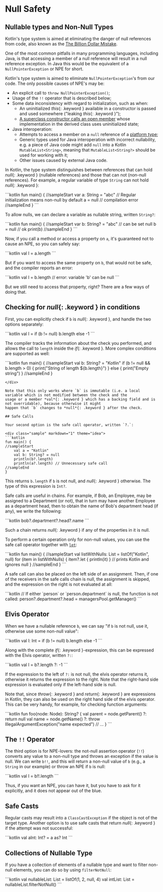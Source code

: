 # Null Safety

## Nullable types and Non-Null Types

Kotlin's type system is aimed at eliminating the danger of null references from code, also known as the [The Billion Dollar Mistake](https://en.wikipedia.org/wiki/Tony_Hoare#Apologies_and_retractions).

One of the most common pitfalls in many programming languages, including Java, is that accessing a member of a null reference will result in a null reference exception. In Java this would be the equivalent of a `NullPointerException` or NPE for short.

Kotlin's type system is aimed to eliminate `NullPointerException`'s from our code. The only possible causes of NPE's may be:

* An explicit call to `throw NullPointerException()`;
* Usage of the `!!` operator that is described below;
* Some data inconsistency with regard to initialization, such as when:
  * An uninitialized *this*{: .keyword } available in a constructor is passed and used somewhere ("leaking *this*{: .keyword }"); 
  * [A superclass constructor calls an open member](classes.html#derived-class-initialization-order) whose implementation in the derived class uses uninitialized state;
* Java interoperation:
  * Attempts to access a member on a `null` reference of a [platform type](java-interop.html#null-safety-and-platform-types);
  * Generic types used for Java interoperation with incorrect nullability, e.g. a piece of Java code might add `null` into a Kotlin `MutableList<String>`, meaning that `MutableList<String?>` should be used for working with it;
  * Other issues caused by external Java code.

In Kotlin, the type system distinguishes between references that can hold *null*{: .keyword } (nullable references) and those that can not (non-null references).
For example, a regular variable of type `String` can not hold *null*{: .keyword }:

<div class="sample" markdown="1" theme="idea">
```kotlin
fun main() {
//sampleStart
    var a: String = "abc" // Regular initialization means non-null by default
    a = null // compilation error
//sampleEnd
}
```
</div>

To allow nulls, we can declare a variable as nullable string, written `String?`:

<div class="sample" markdown="1" theme="idea">
```kotlin
fun main() {
//sampleStart
    var b: String? = "abc" // can be set null
    b = null // ok
    print(b)
//sampleEnd
}
```
</div>

Now, if you call a method or access a property on `a`, it's guaranteed not to cause an NPE, so you can safely say:

<div class="sample" markdown="1" theme="idea" data-highlight-only>
```kotlin
val l = a.length
```
</div>

But if you want to access the same property on `b`, that would not be safe, and the compiler reports an error:

<div class="sample" markdown="1" theme="idea" data-highlight-only>
```kotlin
val l = b.length // error: variable 'b' can be null
```
</div>

But we still need to access that property, right? There are a few ways of doing that.

## Checking for *null*{: .keyword } in conditions

First, you can explicitly check if `b` is *null*{: .keyword }, and handle the two options separately:

<div class="sample" markdown="1" theme="idea" data-highlight-only>
```kotlin
val l = if (b != null) b.length else -1
```
</div>

The compiler tracks the information about the check you performed, and allows the call to `length` inside the *if*{: .keyword }.
More complex conditions are supported as well:

<div class="sample" markdown="1" theme="idea">
```kotlin
fun main() {
//sampleStart
    val b: String? = "Kotlin"
    if (b != null && b.length > 0) {
        print("String of length ${b.length}")
    } else {
        print("Empty string")
    }
//sampleEnd
}

```
</div>

Note that this only works where `b` is immutable (i.e. a local variable which is not modified between the check and the
usage or a member *val*{: .keyword } which has a backing field and is not overridable), because otherwise it might
happen that `b` changes to *null*{: .keyword } after the check.

## Safe Calls

Your second option is the safe call operator, written `?.`:

<div class="sample" markdown="1" theme="idea">
```kotlin
fun main() {
//sampleStart
    val a = "Kotlin"
    val b: String? = null
    println(b?.length)
    println(a?.length) // Unnecessary safe call
//sampleEnd
}
```
</div>

This returns `b.length` if `b` is not null, and *null*{: .keyword } otherwise. The type of this expression is `Int?`.

Safe calls are useful in chains. For example, if Bob, an Employee, may be assigned to a Department (or not),
that in turn may have another Employee as a department head, then to obtain the name of Bob's department head (if any), we write the following:

<div class="sample" markdown="1" theme="idea" data-highlight-only>
```kotlin
bob?.department?.head?.name
```
</div>

Such a chain returns *null*{: .keyword } if any of the properties in it is null.

To perform a certain operation only for non-null values, you can use the safe call operator together with [`let`](/api/latest/jvm/stdlib/kotlin/let.html):

<div class="sample" markdown="1" theme="idea">
```kotlin
fun main() {
//sampleStart
    val listWithNulls: List<String?> = listOf("Kotlin", null)
    for (item in listWithNulls) {
         item?.let { println(it) } // prints Kotlin and ignores null
    }
//sampleEnd
}
```
</div>

A safe call can also be placed on the left side of an assignment. Then, if one of the receivers in the safe calls chain is null, the assignment is skipped, and the expression on the right is not evaluated at all:

<div class="sample" markdown="1" theme="idea" data-highlight-only>
```kotlin
// If either `person` or `person.department` is null, the function is not called:
person?.department?.head = managersPool.getManager()
```
</div>

## Elvis Operator

When we have a nullable reference `b`, we can say "if `b` is not null, use it, otherwise use some non-null value":

<div class="sample" markdown="1" theme="idea" data-highlight-only>
```kotlin
val l: Int = if (b != null) b.length else -1
```
</div>

Along with the complete *if*{: .keyword }-expression, this can be expressed with the Elvis operator, written `?:`:

<div class="sample" markdown="1" theme="idea" data-highlight-only>
```kotlin
val l = b?.length ?: -1
```
</div>

If the expression to the left of `?:` is not null, the elvis operator returns it, otherwise it returns the expression to the right.
Note that the right-hand side expression is evaluated only if the left-hand side is null.

Note that, since *throw*{: .keyword } and *return*{: .keyword } are expressions in Kotlin, they can also be used on
the right hand side of the elvis operator. This can be very handy, for example, for checking function arguments:

<div class="sample" markdown="1" theme="idea" data-highlight-only>
```kotlin
fun foo(node: Node): String? {
    val parent = node.getParent() ?: return null
    val name = node.getName() ?: throw IllegalArgumentException("name expected")
    // ...
}
```
</div>

## The `!!` Operator

The third option is for NPE-lovers: the not-null assertion operator (`!!`) converts any value to a non-null
type and throws an exception if the value is null. We can write `b!!`, and this will return a non-null value of `b`
(e.g., a `String` in our example) or throw an NPE if `b` is null:

<div class="sample" markdown="1" theme="idea" data-highlight-only>
```kotlin
val l = b!!.length
```
</div>

Thus, if you want an NPE, you can have it, but you have to ask for it explicitly, and it does not appear out of the blue.

## Safe Casts

Regular casts may result into a `ClassCastException` if the object is not of the target type.
Another option is to use safe casts that return *null*{: .keyword } if the attempt was not successful:

<div class="sample" markdown="1" theme="idea" data-highlight-only>
```kotlin
val aInt: Int? = a as? Int
```
</div>

## Collections of Nullable Type

If you have a collection of elements of a nullable type and want to filter non-null elements, you can do so by using `filterNotNull`:

<div class="sample" markdown="1" theme="idea" data-highlight-only>
```kotlin
val nullableList: List<Int?> = listOf(1, 2, null, 4)
val intList: List<Int> = nullableList.filterNotNull()
```
</div>

